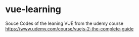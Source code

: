 # vue-learning
Souce Codes of the leaning VUE from the udemy course https://www.udemy.com/course/vuejs-2-the-complete-guide
